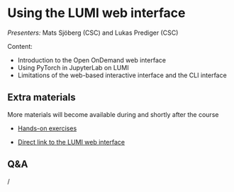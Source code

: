# Using the LUMI web interface

*Presenters:* Mats Sjöberg (CSC) and Lukas Prediger (CSC)

Content:

-   Introduction to the Open OnDemand web interface
-   Using PyTorch in JupyterLab on LUMI
-   Limitations of the web-based interactive interface and the CLI interface
  
<!--
<video src="https://462000265.lumidata.eu/ai-20241126/recordings/02_Webinterface.mp4" controls="controls"></video>
-->


## Extra materials

More materials will become available during and shortly after the course

<!--
-   [Presentation slides](https://462000265.lumidata.eu/ai-20241126/files/LUMI-ai-20241126-02-Using_LUMI_web_UI.pdf)
-->

-   [Hands-on exercises](E02_Webinterface.md)

-   [Direct link to the LUMI web interface](https://www.lumi.csc.fi/)


## Q&A

/
